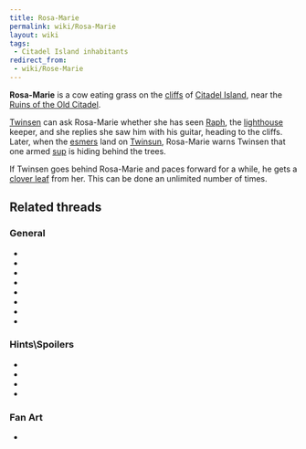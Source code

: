 ```yaml
---
title: Rosa-Marie
permalink: wiki/Rosa-Marie
layout: wiki
tags:
 - Citadel Island inhabitants
redirect_from:
 - wiki/Rose-Marie
---
```


**Rosa-Marie** is a cow eating grass on the [cliffs](cliffs "wikilink")
of [Citadel Island](Citadel_Island "wikilink"), near the [Ruins of the
Old Citadel](Ruins_of_the_Old_Citadel "wikilink").

[Twinsen](Twinsen "wikilink") can ask Rosa-Marie whether she has seen
[Raph](Raph "wikilink"), the [lighthouse](lighthouse "wikilink") keeper,
and she replies she saw him with his guitar, heading to the cliffs.
Later, when the [esmers](esmer "wikilink") land on
[Twinsun](Twinsun "wikilink"), Rosa-Marie warns Twinsen that one armed
[sup](sup "wikilink") is hiding behind the trees.

If Twinsen goes behind Rosa-Marie and paces forward for a while, he gets
a [clover leaf](clover_leaf "wikilink") from her. This can be done an
unlimited number of times.

## Related threads

### General

- 

- 

- 

- 

- 

- 

- 

- 

### Hints\Spoilers

- 

- 

- 

- 

### Fan Art

- 
